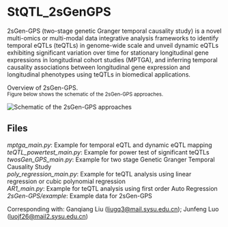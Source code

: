 # StQTL_2sGenGPS

2sGen-GPS (two-stage genetic Granger temporal causality study) is a novel multi-omics or multi-modal data integrative analysis frameworks to identify temporal eQTLs (teQTLs) in genome-wide scale and unveil dynamic eQTLs exhibiting significant variation over time for stationary longitudinal gene expressions in longitudinal cohort studies (MPTGA), and inferring temporal causality associations between longitudinal gene expression and longitudinal phenotypes using teQTLs in biomedical applications.

Overview of 2sGen-GPS. \
<sup>Figure below shows the schematic of the 2sGen-GPS approaches. <sup>

![Schematic of the 2sGen-GPS approaches](https://github.com/sixguns1984/StQTL_2sGenGPS/blob/main/workflow.png)


## Files
*mptga_main.py*: Example for temporal eQTL and dynamic eQTL mapping\
*teQTL_powertest_main.py*: Example for power test of significant teQTLs\
*twosGen_GPS_main.py*: Example for two stage Genetic Granger Temporal Causality Study\
*poly_regression_main.py*: Example for teQTL analysis using linear regression or cubic polynomial regression\
*AR1_main.py*: Example for teQTL analysis using first order Auto Regression\
*2sGen-GPS/example*: Example data for 2sGen-GPS

Corresponding with: Ganqiang Liu (liugq3@mail.sysu.edu.cn); Junfeng Luo (luojf26@mail2.sysu.edu.cn)
